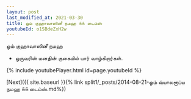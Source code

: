 ```yaml
---
layout: post
last_modified_at: 2021-03-30
title: ஓம் குஹாவாஸினீ நமஹ ௧௧ டைம்ஸ்
youtubeId: o1SBdeZxH2w
---
```

 
 
 ஓம் குஹாவாஸினீ நமஹ  
 
 -  ஒருவரின் மனதின் குகையில் யார் வாழ்கிறார்கள். 
 
  
 
  
 
 
 
 
 
 


{% include youtubePlayer.html id=page.youtubeId %}
 
[Next]({{ site.baseurl }}{% link  split1/_posts/2014-08-21-ஓம் வ்யாலரூப்ய நமஹ ௧௧ டைம்ஸ்.md%})
 
